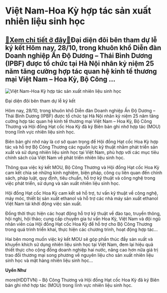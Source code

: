 Việt Nam-Hoa Kỳ hợp tác sản xuất nhiên liệu sinh học
====================================================

[:gift:Xem chi tiết ở đây:gift:](https://hddtvn.com/viet-nam-hoa-ky-hop-tac-san-xuat-nhien-lieu-sinh-hoc/)Đại diện đôi bên tham dự lễ ký kết Hôm nay, 28/10, trong khuôn khổ Diễn đàn Doanh nghiệp Ấn Độ Dương – Thái Bình Dương (IPBF) được tổ chức tại Hà Nội nhân kỷ niệm 25 năm tăng cường hợp tác quan hệ kinh tế thương mại Việt Nam – Hoa Kỳ, Bộ Công …
----------------------------------------------------------------------------------------------------------------------------------------------------------------------------------------------------------------------------------------------------





![Việt Nam-Hoa Kỳ hợp tác sản xuất nhiên liệu sinh học](https://hddtvn.com/wp-content/uploads/2021/01/1439_ky_kYt.jpg "Việt Nam-Hoa Kỳ hợp tác sản xuất nhiên liệu sinh học")


Đại diện đôi bên tham dự lễ ký kết



Hôm nay, 28/10, trong khuôn khổ Diễn đàn Doanh nghiệp Ấn Độ Dương – Thái Bình Dương (IPBF) được tổ chức tại Hà Nội nhân kỷ niệm 25 năm tăng cường hợp tác quan hệ kinh tế thương mại Việt Nam – Hoa Kỳ, Bộ Công Thương và Hội đồng Hạt cốc Hoa Kỳ đã ký Biên bản ghi nhớ hợp tác (MOU) trong lĩnh vực nhiên liệu sinh học.


Biên bản ghi nhớ này là cơ sở quan trọng để Hội đồng Hạt cốc Hoa Kỳ hợp tác và hỗ trợ Bộ Công Thương các nguồn lực kỹ thuật nhằm phát triển sản xuất và sử dụng nhiên liệu sinh học tại Việt Nam, phù hợp với các mục tiêu chính sách của Việt Nam về phát triển nhiên liệu sinh học.


Thông qua việc ký kết MOU, Bộ Công Thương và Hội đồng Hạt cốc Hoa Kỳ cam kết chia sẻ những kinh nghiệm, biện pháp, công cụ liên quan đến chính sách, pháp luật, quy định, tiêu chuẩn, hỗ trợ kỹ thuật và công nghệ trong việc phát triển, sử dụng và sản xuất nhiên liệu sinh học.


Hội đồng Hạt cốc Hoa Kỳ cam kết sẽ hỗ trợ, tư vấn kỹ thuật về công nghệ, máy móc, thiết bị sản xuất ethanol và hỗ trợ các nhà máy sản xuất ethanol Việt Nam tái khởi động việc sản xuất.


Đồng thời thực hiện các hoạt động hỗ trợ kỹ thuật về đào tạo, truyền thông, hội nghị, hội thảo; cung cấp chuyên gia tư vấn Hoa Kỳ, Việt Nam và đội ngũ nhân viên của Hội đồng Hạt cốc Hoa Kỳ để hỗ trợ cho Bộ Công Thương trong quá trình triển khai, thực hiện các chương trình, hoạt động hợp tác…


Hai bên mong muốn việc ký kết MOU sẽ góp phần thúc đẩy sản xuất và khuyến khích sử dụng nhiên liệu sinh học tại Việt Nam, đem lại hiệu quả thiết thực cho cộng đồng doanh nghiệp hai nước, nâng cao hơn nữa giá trị trao đổi thương mại song phương về nguyên liệu cho sản xuất nhiên liệu sinh học và mặt hàng nhiên liệu sinh học…




**Uyển Như**



more(HDDTVN) – Bộ Công Thương và Hội đồng Hạt cốc Hoa Kỳ đã ký Biên bản ghi nhớ hợp tác (MOU) trong lĩnh vực nhiên liệu sinh học.

